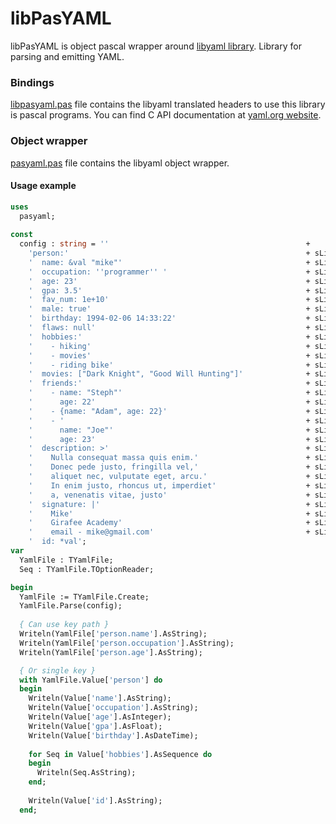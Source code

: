 # libPasYAML
libPasYAML is object pascal wrapper around [libyaml library](https://yaml.org/). Library for parsing and emitting YAML.

### Bindings

[libpasyaml.pas](https://github.com/isemenkov/libpasyaml/blob/master/source/libpasyaml.pas) file contains the libyaml translated headers to use this library is pascal programs. You can find C API documentation at [yaml.org website](https://yaml.org/).



### Object wrapper

[pasyaml.pas](https://github.com/isemenkov/libpasyaml/blob/master/source/pasyaml.pas) file contains the libyaml object wrapper.

#### Usage example

```pascal
uses
  pasyaml;
  
const
  config : string = ''                                            +
    'person:'                                                     + sLineBreak +
    '  name: &val "mike"'                                         + sLineBreak +
    '  occupation: ''programmer'' '                               + sLineBreak +
    '  age: 23'                                                   + sLineBreak +
    '  gpa: 3.5'                                                  + sLineBreak +
    '  fav_num: 1e+10'                                            + sLineBreak +
    '  male: true'                                                + sLineBreak +
    '  birthday: 1994-02-06 14:33:22'                             + sLineBreak +
    '  flaws: null'                                               + sLineBreak +
    '  hobbies:'                                                  + sLineBreak +
    '    - hiking'                                                + sLineBreak +
    '    - movies'                                                + sLineBreak +
    '    - riding bike'                                           + sLineBreak +
    '  movies: ["Dark Knight", "Good Will Hunting"]'              + sLineBreak +
    '  friends:'                                                  + sLineBreak +
    '    - name: "Steph"'                                         + sLineBreak +
    '      age: 22'                                               + sLineBreak +
    '    - {name: "Adam", age: 22}'                               + sLineBreak +
    '    - '                                                      + sLineBreak +
    '      name: "Joe"'                                           + sLineBreak +
    '      age: 23'                                               + sLineBreak +
    '  description: >'                                            + sLineBreak +
    '    Nulla consequat massa quis enim.'                        + sLineBreak +
    '    Donec pede justo, fringilla vel,'                        + sLineBreak +
    '    aliquet nec, vulputate eget, arcu.'                      + sLineBreak +
    '    In enim justo, rhoncus ut, imperdiet'                    + sLineBreak +
    '    a, venenatis vitae, justo'                               + sLineBreak +
    '  signature: |'                                              + sLineBreak +
    '    Mike'                                                    + sLineBreak +
    '    Girafee Academy'                                         + sLineBreak +
    '    email - mike@gmail.com'                                  + sLineBreak +
    '  id: *val';
var
  YamlFile : TYamlFile;
  Seq : TYamlFile.TOptionReader;

begin
  YamlFile := TYamlFile.Create;
  YamlFile.Parse(config);
  
  { Can use key path }
  Writeln(YamlFile['person.name'].AsString);
  Writeln(YamlFile['person.occupation'].AsString);
  Writeln(YamlFile['person.age'].AsString);

  { Or single key }
  with YamlFile.Value['person'] do
  begin
    Writeln(Value['name'].AsString);
    Writeln(Value['occupation'].AsString);
    Writeln(Value['age'].AsInteger);
    Writeln(Value['gpa'].AsFloat);
    Writeln(Value['birthday'].AsDateTime);
    
    for Seq in Value['hobbies'].AsSequence do
    begin
      Writeln(Seq.AsString);
    end;
    
    Writeln(Value['id'].AsString);
  end;
```

